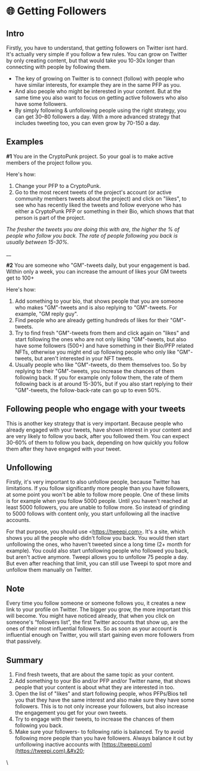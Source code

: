 # 🌐 Getting Followers

## Intro

Firstly, you have to understand, that getting followers on Twitter isnt hard. It's actually very simple if you follow a few rules. You can grow on Twitter by only creating content, but that would take you 10-30x longer than connecting with people by following them.

* The key of growing on Twitter is to connect (follow) with people who have similar interests, for example they are in the same PFP as you.&#x20;
* And also people who might be interested in your content. But at the same time you also want to focus on getting active followers who also have some followers.
* By simply following & unfollowing people using the right strategy, you can get 30–80 followers a day. With a more advanced strategy that includes tweeting too, you can even grow by 70-150 a day.

## Examples

**#1** You are in the CryptoPunk project. So your goal is to make active members of the project follow you.

Here's how:

1. Change your PFP to a CryptoPunk.
2. Go to the most recent tweets of the project's account (or active community members tweets about the project) and click on "likes", to see who has recently liked the tweets and follow everyone who has either a CryptoPunk PFP or something in their Bio, which shows that that person is part of the project.

_The fresher the tweets you are doing this with are, the higher the % of people who follow you back. The rate of people following you back is usually between 15-30%._

__

**#2** You are someone who "GM"-tweets daily, but your engagement is bad. Within only a week, you can increase the amount of likes your GM tweets get to 100+

Here's how:

1. Add something to your bio, that shows people that you are someone who makes "GM"-tweets and is also replying to "GM"-tweets. For example, "GM reply guy".
2. Find people who are already getting hundreds of likes for their "GM"-tweets.&#x20;
3. Try to find fresh "GM"-tweets from them and click again on "likes" and start following the ones who are not only liking "GM"-tweets, but also have some followers (500+) and have something in their Bio/PFP related NFTs, otherwise you might end up following people who only like "GM"-tweets, but aren't interested in your NFT tweets.
4. Usually people who like "GM"-tweets, do them themselves too. So by replying to their "GM"-tweets, you increase the chances of them following back. If you for example only follow them, the rate of them following back is at around 15-30%, but if you also start replying to their "GM"-tweets, the follow-back-rate can go up to even 50%.

## Following people who engage with your tweets

This is another key strategy that is very important. Because people who already engaged with your tweets, have shown interest in your content and are very likely to follow you back, after you followed them. You can expect 30-60% of them to follow you back, depending on how quickly you follow them after they have engaged with your tweet.

## Unfollowing

Firstly, it's very important to also unfollow people, because Twitter has limitations. If you follow significantly more people than you have followers, at some point you won't be able to follow more people. One of these limits is for example when you follow 5000 people. Until you haven't reached at least 5000 followers, you are unable to follow more. So instead of grinding to 5000 follows with content only, you start unfollowing all the inactive accounts.

For that purpose, you should use \<https://tweepi.com>. It's a site, which shows you all the people who didn't follow you back. You would then start unfollowing the ones, who haven't tweeted since a long time (2+ month for example). You could also start unfollowing people who followed you back, but aren't active anymore. Tweepi allows you to unfollow 75 people a day. But even after reaching that limit, you can still use Tweepi to spot more and unfollow them manually on Twitter.

## Note

Every time you follow someone or someone follows you, it creates a new link to your profile on Twitter. The bigger you grow, the more important this will become. You might have noticed already, that when you click on someone's “followers list”, the first Twitter accounts that show up, are the ones of their most influential followers. So as soon as your account is influential enough on Twitter, you will start gaining even more followers from that passively.

## Summary

1. Find fresh tweets, that are about the same topic as your content.
2. Add something to your Bio and/or PFP and/or Twitter name, that shows people that your content is about what they are interested in too.
3. Open the list of "likes" and start following people, whos PFPs/Bios tell you that they have the same interest and also make sure they have some followers. This is to not only increase your followers, but also increase the engagement you get for your own tweets.
4. Try to engage with their tweets, to increase the chances of them following you back.
5. Make sure your followers- to following ratio is balanced. Try to avoid following more people than you have followers. Always balance it out by unfollowing inactive accounts with [https://tweepi.com](https://tweepi.com).&#x20;

\
